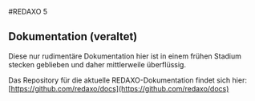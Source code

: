 #REDAXO 5

## Dokumentation (veraltet)

Diese nur rudimentäre Dokumentation hier ist in einem frühen Stadium stecken geblieben und daher mittlerweile überflüssig.

Das Repository für die aktuelle REDAXO-Dokumentation findet sich hier:
[https://github.com/redaxo/docs](https://github.com/redaxo/docs)
